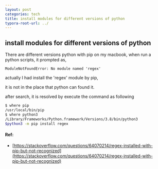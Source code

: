 ```yaml
---
layout: post
categories: tech
title: install modules for different versions of python
typora-root-url: ../
---
```

## install modules for different versions of python

There are different versions python with pip on my macbook, when run a python scripts, it prompted as,

```
ModuleNotFoundError: No module named 'regex'
```

actually I had install the 'regex' module by pip,

it is not in the place that python can found it.

after search, it is resolved by execute the command as following

```bash
$ where pip
/usr/local/bin/pip
$ where python3
/Library/Frameworks/Python.framework/Versions/3.8/bin/python3
$python3 -m pip install regex
```



#### Ref:

- [https://stackoverflow.com/questions/64070214/regex-installed-with-pip-but-not-recognized](https://stackoverflow.com/questions/64070214/regex-installed-with-pip-but-not-recognized)
